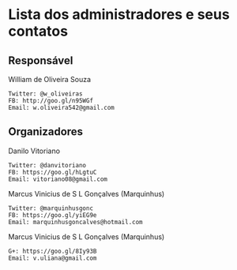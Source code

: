 # Lista dos administradores e seus contatos

## Responsável

William de Oliveira Souza
```
Twitter: @w_oliveiras
FB: http://goo.gl/n95WGf
Email: w.oliveira542@gmail.com
```

## Organizadores

Danilo Vitoriano
```
Twitter: @danvitoriano
FB: https://goo.gl/hLgtuC
Email: vitoriano08@gmail.com
```

Marcus Vinicius de S L Gonçalves (Marquinhus)
```
Twitter: @marquinhusgonc
FB: https://goo.gl/yiEG9e
Email: marquinhusgoncalves@hotmail.com
```

Marcus Vinicius de S L Gonçalves (Marquinhus)
```
G+: https://goo.gl/8Iy93B
Email: v.uliana@gmail.com
```
